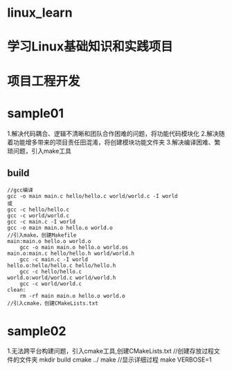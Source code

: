 # linux_learn
# 学习Linux基础知识和实践项目
# 项目工程开发
# sample01
1.解决代码耦合、逻辑不清晰和团队合作困难的问题，将功能代码模块化
2.解决随着功能增多带来的项目责任田混淆，将创建模块功能文件夹
3.解决编译困难、繁琐问题，引入make工具
## build
    //gcc编译
    gcc -o main main.c hello/hello.c world/world.c -I world
    或
    gcc -c hello/hello.c
    gcc -c world/world.c
    gcc -c main.c -I world
    gcc -o main main.o hello.o world.o
    //引入make，创建Makefile
    main:main.o hello.o world.o
	    gcc -o main main.o hello.o world.os
    main.o:main.c hello/hello.h world/world.h
	    gcc -c main.c -I world
    hello.o:hello/hello.c hello/hello.h
	    gcc -c hello/hello.c
    world.o:world/world.c world/world.h
	    gcc -c world/world.c
    clean:
	    rm -rf main main.o hello.o world.o
    //引入cmake，创建CMakeLists.txt

# sample02
1.无法跨平台构建问题，引入cmake工具,创建CMakeLists.txt
    //创建存放过程文件的文件夹
    mkdir build
    cmake ../
    make
    //显示详细过程
    make VERBOSE=1

